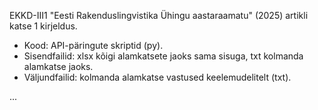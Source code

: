 EKKD-III1 "Eesti Rakenduslingvistika Ühingu aastaraamatu" (2025) artikli katse 1 kirjeldus.

- Kood: API-päringute skriptid (py).
- Sisendfailid: xlsx kõigi alamkatsete jaoks sama sisuga, txt kolmanda alamkatse jaoks.
- Väljundfailid: kolmanda alamkatse vastused keelemudelitelt (txt).

...
